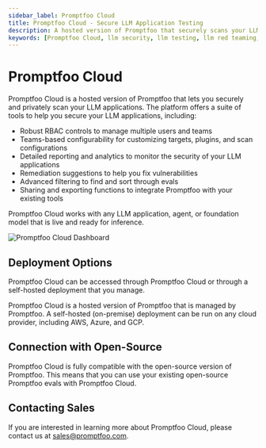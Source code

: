 ```yaml
---
sidebar_label: Promptfoo Cloud
title: Promptfoo Cloud - Secure LLM Application Testing
description: A hosted version of Promptfoo that securely scans your LLM applications, providing RBAC controls, team collaboration, and detailed vulnerability reports.
keywords: [Promptfoo Cloud, llm security, llm testing, llm red teaming, llm scanning]
---
```


# Promptfoo Cloud

Promptfoo Cloud is a hosted version of Promptfoo that lets you securely and privately scan your LLM applications. The platform offers a suite of tools to help you secure your LLM applications, including:

- Robust RBAC controls to manage multiple users and teams
- Teams-based configurability for customizing targets, plugins, and scan configurations
- Detailed reporting and analytics to monitor the security of your LLM applications
- Remediation suggestions to help you fix vulnerabilities
- Advanced filtering to find and sort through evals
- Sharing and exporting functions to integrate Promptfoo with your existing tools

Promptfoo Cloud works with any LLM application, agent, or foundation model that is live and ready for inference.

![Promptfoo Cloud Dashboard](/img/enterprise-docs/promptfoo-dashboard.png)

## Deployment Options

Promptfoo Cloud can be accessed through Promptfoo Cloud or through a self-hosted deployment that you manage.

Promptfoo Cloud is a hosted version of Promptfoo that is managed by Promptfoo. A self-hosted (on-premise) deployment can be run on any cloud provider, including AWS, Azure, and GCP.

## Connection with Open-Source

Promptfoo Cloud is fully compatible with the open-source version of Promptfoo. This means that you can use your existing open-source Promptfoo evals with Promptfoo Cloud.

## Contacting Sales

If you are interested in learning more about Promptfoo Cloud, please contact us at [sales@promptfoo.com](mailto:sales@promptfoo.com).
